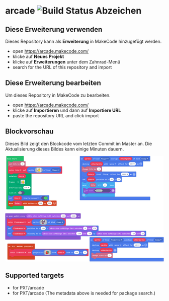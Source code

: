 # arcade ![Build Status Abzeichen](https://github.com/zevero/arcade/workflows/MakeCode/badge.svg)



## Diese Erweiterung verwenden

Dieses Repository kann als **Erweiterung** in MakeCode hinzugefügt werden.

* open https://arcade.makecode.com/
* klicke auf **Neues Projekt**
* klicke auf **Erweiterungen** unter dem Zahnrad-Menü
* search for the URL of this repository and import

## Diese Erweiterung bearbeiten

Um dieses Repository in MakeCode zu bearbeiten.

* open https://arcade.makecode.com/
* klicke auf **Importieren** und dann auf **Importiere URL**
* paste the repository URL and click import

## Blockvorschau

Dieses Bild zeigt den Blockcode vom letzten Commit im Master an.
Die Aktualisierung dieses Bildes kann einige Minuten dauern.

![Eine gerenderte Ansicht der Blöcke](https://github.com/zevero/arcade/raw/master/.makecode/blocks.png)

## Supported targets

* for PXT/arcade
* for PXT/arcade
(The metadata above is needed for package search.)

